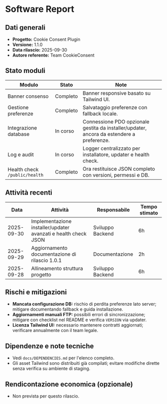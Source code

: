 # Software Report

## Dati generali
- **Progetto:** Cookie Consent Plugin
- **Versione:** 1.1.0
- **Data rilascio:** 2025-09-30
- **Autore referente:** Team CookieConsent

## Stato moduli
| Modulo                        | Stato       | Note |
|------------------------------|-------------|------|
| Banner consenso              | Completo    | Banner responsive basato su Tailwind UI. |
| Gestione preferenze          | Completo    | Salvataggio preferenze con fallback locale. |
| Integrazione database        | In corso    | Connessione PDO opzionale gestita da installer/updater, ancora da estendere a preferenze. |
| Log e audit                  | In corso    | Logger centralizzato per installatore, updater e health check. |
| Health check `/public/health`| Completo    | Ora restituisce JSON completo con versioni, permessi e DB. |

## Attività recenti
| Data       | Attività                                      | Responsabile    | Tempo stimato |
|------------|-----------------------------------------------|-----------------|---------------|
| 2025-09-30 | Implementazione installer/updater avanzati e health check JSON | Sviluppo Backend | 6h |
| 2025-09-29 | Aggiornamento documentazione di rilascio 1.0.1 | Documentazione  | 2h            |
| 2025-09-28 | Allineamento struttura progetto                | Sviluppo Backend| 6h            |

## Rischi e mitigazioni
- **Mancata configurazione DB:** rischio di perdita preferenze lato server; mitigare documentando fallback e guida installazione.
- **Aggiornamenti manuali FTP:** possibili errori di sincronizzazione; mitigare con checklist nel README e verifica `VERSION` via updater.
- **Licenza Tailwind UI:** necessario mantenere contratti aggiornati; verificare annualmente con il team legale.

## Dipendenze e note tecniche
- Vedi `docs/DEPENDENCIES.md` per l'elenco completo.
- Gli asset Tailwind sono distribuiti già compilati; evitare modifiche dirette senza verifica su ambiente di staging.

## Rendicontazione economica (opzionale)
- Non prevista per questo rilascio.

